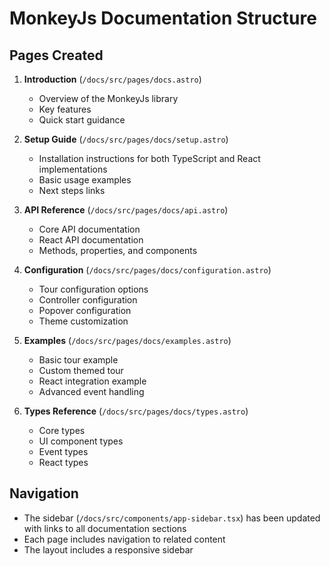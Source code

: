 # MonkeyJs Documentation Structure

## Pages Created

1. **Introduction** (`/docs/src/pages/docs.astro`)
   - Overview of the MonkeyJs library
   - Key features
   - Quick start guidance
2. **Setup Guide** (`/docs/src/pages/docs/setup.astro`)

   - Installation instructions for both TypeScript and React implementations
   - Basic usage examples
   - Next steps links

3. **API Reference** (`/docs/src/pages/docs/api.astro`)

   - Core API documentation
   - React API documentation
   - Methods, properties, and components

4. **Configuration** (`/docs/src/pages/docs/configuration.astro`)

   - Tour configuration options
   - Controller configuration
   - Popover configuration
   - Theme customization

5. **Examples** (`/docs/src/pages/docs/examples.astro`)

   - Basic tour example
   - Custom themed tour
   - React integration example
   - Advanced event handling

6. **Types Reference** (`/docs/src/pages/docs/types.astro`)
   - Core types
   - UI component types
   - Event types
   - React types

## Navigation

- The sidebar (`/docs/src/components/app-sidebar.tsx`) has been updated with links to all documentation sections
- Each page includes navigation to related content
- The layout includes a responsive sidebar
